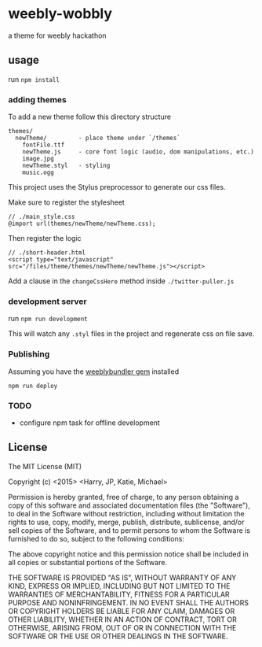 # weebly-wobbly

a theme for weebly hackathon

## usage
run `npm install`

### adding themes
To add a new theme follow this directory structure

    themes/
      newTheme/         - place theme under `/themes`
        fontFile.ttf
        newTheme.js     - core font logic (audio, dom manipulations, etc.)
        image.jpg
        newTheme.styl   - styling
        music.ogg

This project uses the Stylus preprocessor to generate our css files.

Make sure to register the stylesheet

    // ./main_style.css
    @import url(themes/newTheme/newTheme.css);

Then register the logic

    // ./short-header.html
    <script type="text/javascript" src="/files/theme/themes/newTheme/newTheme.js"></script>

Add a clause in the `changeCssHere` method inside `./twitter-puller.js`

### development server

run `npm run development`

This will watch any `.styl` files in the project and regenerate css on file
save.

### Publishing

Assuming you have the [weeblybundler gem](http://themehack.weebly.com/weebly-bundler-gem.html)
installed

`npm run deploy`

### TODO

- configure npm task for offline development

## License

The MIT License (MIT)

Copyright (c) <2015> <Harry, JP, Katie, Michael>

Permission is hereby granted, free of charge, to any person obtaining a copy
of this software and associated documentation files (the "Software"), to deal
in the Software without restriction, including without limitation the rights
to use, copy, modify, merge, publish, distribute, sublicense, and/or sell
copies of the Software, and to permit persons to whom the Software is
furnished to do so, subject to the following conditions:

The above copyright notice and this permission notice shall be included in
all copies or substantial portions of the Software.

THE SOFTWARE IS PROVIDED "AS IS", WITHOUT WARRANTY OF ANY KIND, EXPRESS OR
IMPLIED, INCLUDING BUT NOT LIMITED TO THE WARRANTIES OF MERCHANTABILITY,
FITNESS FOR A PARTICULAR PURPOSE AND NONINFRINGEMENT. IN NO EVENT SHALL THE
AUTHORS OR COPYRIGHT HOLDERS BE LIABLE FOR ANY CLAIM, DAMAGES OR OTHER
LIABILITY, WHETHER IN AN ACTION OF CONTRACT, TORT OR OTHERWISE, ARISING FROM,
OUT OF OR IN CONNECTION WITH THE SOFTWARE OR THE USE OR OTHER DEALINGS IN
THE SOFTWARE.
